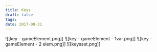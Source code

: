 ```yaml
---
title: Keys
draft: false
tags: 
date: 2017-08-31
---
```

![[key - gameElement.png]]
![[key - gameElement - 1var.png]]
![[key - gameElement - 2 elem.png]]
![[keysset.png]]